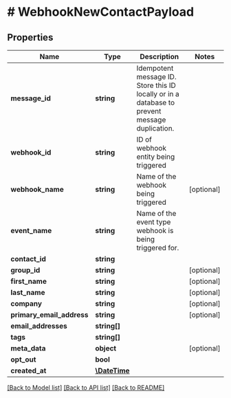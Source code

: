 # # WebhookNewContactPayload

## Properties

Name | Type | Description | Notes
------------ | ------------- | ------------- | -------------
**message_id** | **string** | Idempotent message ID. Store this ID locally or in a database to prevent message duplication. |
**webhook_id** | **string** | ID of webhook entity being triggered |
**webhook_name** | **string** | Name of the webhook being triggered | [optional]
**event_name** | **string** | Name of the event type webhook is being triggered for. |
**contact_id** | **string** |  |
**group_id** | **string** |  | [optional]
**first_name** | **string** |  | [optional]
**last_name** | **string** |  | [optional]
**company** | **string** |  | [optional]
**primary_email_address** | **string** |  | [optional]
**email_addresses** | **string[]** |  |
**tags** | **string[]** |  |
**meta_data** | **object** |  | [optional]
**opt_out** | **bool** |  |
**created_at** | [**\DateTime**](\DateTime) |  |

[[Back to Model list]](../../README#models) [[Back to API list]](../../README#endpoints) [[Back to README]](../../README)
